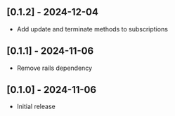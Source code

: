 ## [0.1.2] - 2024-12-04

- Add update and terminate methods to subscriptions

## [0.1.1] - 2024-11-06

- Remove rails dependency

## [0.1.0] - 2024-11-06

- Initial release

